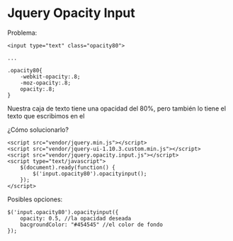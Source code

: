Jquery Opacity Input
====================

Problema:

	<input type="text" class="opacity80">

	...

	.opacity80{
		-webkit-opacity:.8;
		-moz-opacity:.8;
		opacity:.8;
	}

Nuestra caja de texto tiene una opacidad del 80%, pero también lo tiene el texto que escribimos en el

¿Cómo solucionarlo?

	<script src="vendor/jquery.min.js"></script>
	<script src="vendor/jquery-ui-1.10.3.custom.min.js"></script>
	<script src="vendor/jquery.opacity.input.js"></script>
	<script type="text/javascript">
		$(document).ready(function() {
			$('input.opacity80').opacityinput();
		});
	</script>

Posibles opciones:

	$('input.opacity80').opacityinput({
		opacity: 0.5, //la opacidad deseada
		bacgroundColor: "#454545" //el color de fondo
	});